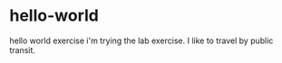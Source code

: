 # hello-world
hello world exercise
i'm trying the lab exercise. I like to travel by public transit.
